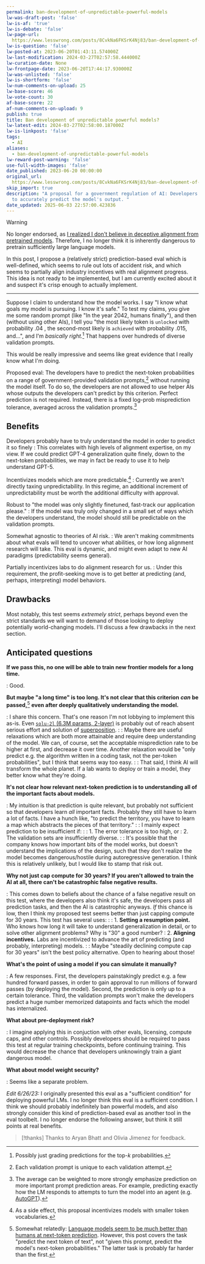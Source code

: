 ```yaml
---
permalink: ban-development-of-unpredictable-powerful-models
lw-was-draft-post: 'false'
lw-is-af: 'true'
lw-is-debate: 'false'
lw-page-url: 
  https://www.lesswrong.com/posts/8CvkNa6FKSrK4Nj83/ban-development-of-unpredictable-powerful-models
lw-is-question: 'false'
lw-posted-at: 2023-06-20T01:43:11.574000Z
lw-last-modification: 2024-03-27T02:57:58.444000Z
lw-curation-date: None
lw-frontpage-date: 2023-06-20T17:44:17.930000Z
lw-was-unlisted: 'false'
lw-is-shortform: 'false'
lw-num-comments-on-upload: 25
lw-base-score: 46
lw-vote-count: 30
af-base-score: 22
af-num-comments-on-upload: 9
publish: true
title: Ban development of unpredictable powerful models?
lw-latest-edit: 2024-03-27T02:58:00.187000Z
lw-is-linkpost: 'false'
tags:
  - AI
aliases:
  - ban-development-of-unpredictable-powerful-models
lw-reward-post-warning: 'false'
use-full-width-images: 'false'
date_published: 2023-06-20 00:00:00
original_url: 
  https://www.lesswrong.com/posts/8CvkNa6FKSrK4Nj83/ban-development-of-unpredictable-powerful-models
skip_import: true
description: "A proposal for a government regulation of AI: Developers must be able
  to accurately predict the model's output. "
date_updated: 2025-06-03 22:57:00.423836
---
```








> [!warning]
> No longer endorsed, as [I realized I don't believe in deceptive alignment from pretrained models](/invalid-ai-risk-arguments). Therefore, I no longer think it is inherently dangerous to pretrain sufficiently large language models.

In this post, I propose a (relatively strict) prediction-based eval which is well-defined, which seems to rule out lots of accident risk, and which seems to partially align industry incentives with real alignment progress. This idea is not ready to be implemented, but I am currently excited about it and suspect it's crisp enough to actually implement.

<hr/>

Suppose I claim to understand how the model works. I say "I know what goals my model is pursuing. I know it's safe." To test my claims, you give me some random prompt (like "In the year 2042, humans finally"), and then (without using other AIs), I tell you "the most likely token is  `unlocked` with probability $.04$ , the second-most likely is  `achieved` with probability $.015$, and...", and I'm _basically right._[^1] That happens over hundreds of diverse validation prompts.

This would be really impressive and seems like great evidence that I really know what I'm doing.

Proposed eval: The developers have to predict the next-token probabilities on a range of government-provided validation prompts,[^2] without running the model itself. To do so, the developers are not allowed to use helper AIs whose outputs the developers can't predict by this criterion. Perfect prediction is not required. Instead, there is a fixed log-prob misprediction tolerance, averaged across the validation prompts.[^3]

## Benefits

Developers probably have to truly understand the model in order to predict it so finely
: This correlates with high levels of alignment expertise, on my view. If we could predict GPT-4 generalization quite finely, down to the next-token probabilities, we may in fact be ready to use it to help understand GPT-5.  

Incentivizes models which are more predictable.[^4]
: Currently we aren't directly taxing unpredictability. In this regime, an additional increment of unpredictability must be worth the additional difficulty with approval.

Robust to "the model was only slightly finetuned, fast-track our application please."
: If the model was truly only changed in a small set of ways which the developers understand, the model should still be predictable on the validation prompts.

Somewhat agnostic to theories of AI risk.
: We aren't making commitments about what evals will tend to uncover what abilities, or how long alignment research will take. This eval is dynamic, and might even adapt to new AI paradigms (predictability seems general).

Partially incentivizes labs to do alignment research for us.
: Under this requirement, the profit-seeking move is to get better at predicting (and, perhaps, interpreting) model behaviors.

## Drawbacks

Most notably, this test seems _extremely strict_, perhaps beyond even the strict standards we will want to demand of those looking to deploy potentially world-changing models. I'll discuss a few drawbacks in the next section.

## Anticipated questions

**If we pass this, no one will be able to train new frontier models for a long time.**

: Good.

**But maybe "a long time" is too long. It's not clear that this criterion** _**can**_ **be passed,**[^5] **even after deeply qualitatively understanding the model.**

: I share this concern. That's one reason I'm not lobbying to implement this as-is. Even [`solu-2l` (6.3M params, 2-layer)](https://neelnanda-io.github.io/TransformerLens/generated/model_properties_table.html) is probably out of reach absent serious effort and solution of [superposition](https://www.anthropic.com/index/toy-models-of-superposition).
:
: Maybe there are useful relaxations which are both more attainable and require deep understanding of the model. We can, of course, set the acceptable misprediction rate to be higher at first, and decrease it over time. Another relaxation would be "only predict e.g. the algorithm written in a coding task, not the per-token probabilities", but I think that seems way too easy.
:
: That said, I think AI will transform the whole planet. If a lab wants to deploy or train a model, they better know what they're doing.

**It's not clear how relevant next-token prediction is to understanding all of the important facts about models.**

: My intuition is that prediction is quite relevant, but probably not sufficient so that developers learn _all_ important facts. Probably they still have to learn a lot of facts. I have a hunch like, "to predict the territory, you have to learn a map which abstracts the pieces of that territory."
:
: I mainly expect prediction to be insufficient if:
:
: 1.  The error tolerance is too high, or
: 2.  The validation sets are insufficiently diverse.
:
: It's possible that the company knows how important bits of the model works, but doesn't understand the implications of the design, such that they don't realize the model becomes dangerous/hostile during autoregressive generation. I think this is relatively unlikely, but I would like to stamp that risk out.

**Why not just cap compute for 30 years? If you aren't allowed to train the AI at all, there can't be catastrophic false negative results.**

: This comes down to beliefs about the chance of a false negative result on this test, where the developers also think it's safe, the developers pass all prediction tasks, and then the AI is catastrophic anyways. _If_ this chance is low, then I think my proposed test seems better than just capping compute for 30 years. This test has several uses:
:
: 1.  **Setting a resumption point.** Who knows how long it will take to understand generalization in detail, or to solve other alignment problems? Why is "30" a good number?
: 2.  **Aligning incentives.** Labs are incentivized to advance the art of predicting (and probably, interpreting) models.
:
: Maybe "steadily declining compute cap for 30 years" isn't the best policy alternative. Open to hearing about those!

**What's the point of using a model if you can simulate it manually?**

: A few responses. First, the developers painstakingly predict e.g. a few hundred forward passes, in order to gain approval to run millions of forward passes (by deploying the model). Second, the prediction is only up to a certain tolerance. Third, the validation prompts won't make the developers predict a huge number memorized datapoints and facts which the model has internalized.

**What about pre-deployment risk?**

: I imagine applying this in conjuction with other evals, licensing, compute caps, and other controls. Possibly developers should be required to pass this test at regular training checkpoints, before continuing training. This would decrease the chance that developers unknowingly train a giant dangerous model.

**What about model weight security?**

: Seems like a separate problem.

_Edit 6/26/23:_ I originally presented this eval as a "sufficient condition" for deploying powerful LMs. I no longer think this eval is a sufficient condition. I think we should probably indefinitely ban powerful models, and also strongly consider this kind of prediction-based eval as another tool in the eval toolbelt. I no longer endorse the following answer, but think it still points at real benefits.

> [!thanks]
>Thanks to Aryan Bhatt and Olivia Jimenez for feedback.

[^1]: Possibly just grading predictions for the top-$k$ probabilities.

[^2]: Each validation prompt is unique to each validation attempt.

[^3]: The average can be weighted to more strongly emphasize prediction on more important prompt prediction areas. For example, predicting exactly how the LM responds to attempts to turn the model into an agent (e.g. [AutoGPT](https://github.com/Significant-Gravitas/Auto-GPT)).

[^4]: As a side effect, this proposal incentivizes models with smaller token vocabularies.

[^5]: Somewhat relatedly: [Language models seem to be much better than humans at next-token prediction](https://www.lesswrong.com/posts/htrZrxduciZ5QaCjw/language-models-seem-to-be-much-better-than-humans-at-next). However, this post covers the task "predict the next token of text", not "given this prompt, predict the model's next-token probabilities." The latter task is probably far harder than the first.
